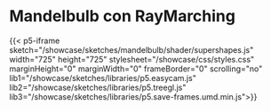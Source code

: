 
# Mandelbulb con RayMarching

<script>
    function resizeIframe(obj) {
        obj.style.height = obj.contentWindow.document.documentElement.scrollHeight + 'px';
    }
</script>
 <link rel="stylesheet" type="text/css" href="/showcase/styles/styles.css" />


{{< p5-iframe sketch="/showcase/sketches/mandelbulb/shader/supershapes.js" width="725" height="725" stylesheet="/showcase/css/styles.css" marginHeight="0" marginWidth="0" frameBorder="0" scrolling="no" lib1="/showcase/sketches/libraries/p5.easycam.js" lib2="/showcase/sketches/libraries/p5.treegl.js" lib3="/showcase/sketches/libraries/p5.save-frames.umd.min.js">}}